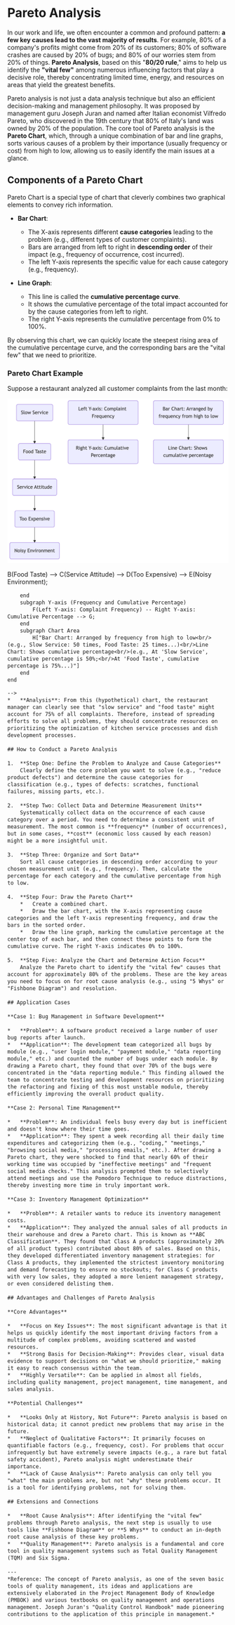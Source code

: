 # Pareto Analysis

In our work and life, we often encounter a common and profound pattern: **a few key causes lead to the vast majority of results**. For example, 80% of a company's profits might come from 20% of its customers; 80% of software crashes are caused by 20% of bugs; and 80% of our worries stem from 20% of things. **Pareto Analysis**, based on this "**80/20 rule**," aims to help us identify the **"vital few"** among numerous influencing factors that play a decisive role, thereby concentrating limited time, energy, and resources on areas that yield the greatest benefits.

Pareto analysis is not just a data analysis technique but also an efficient decision-making and management philosophy. It was proposed by management guru Joseph Juran and named after Italian economist Vilfredo Pareto, who discovered in the 19th century that 80% of Italy's land was owned by 20% of the population. The core tool of Pareto analysis is the **Pareto Chart**, which, through a unique combination of bar and line graphs, sorts various causes of a problem by their importance (usually frequency or cost) from high to low, allowing us to easily identify the main issues at a glance.

## Components of a Pareto Chart

Pareto Chart is a special type of chart that cleverly combines two graphical elements to convey rich information.

*   **Bar Chart**:
    *   The X-axis represents different **cause categories** leading to the problem (e.g., different types of customer complaints).
    *   Bars are arranged from left to right in **descending order** of their impact (e.g., frequency of occurrence, cost incurred).
    *   The left Y-axis represents the specific value for each cause category (e.g., frequency).

*   **Line Graph**:
    *   This line is called the **cumulative percentage curve**.
    *   It shows the cumulative percentage of the total impact accounted for by the cause categories from left to right.
    *   The right Y-axis represents the cumulative percentage from 0% to 100%.

By observing this chart, we can quickly locate the steepest rising area of the cumulative percentage curve, and the corresponding bars are the "vital few" that we need to prioritize.

### Pareto Chart Example

Suppose a restaurant analyzed all customer complaints from the last month:

![Pareto Chart Example](./Pareto-Analysis-Tutorial-en-mermaid.png)

<!--
```mermaid
graph TD
    subgraph Pareto Analysis of Customer Complaint Reasons
        direction LR
        subgraph X-axis (Cause Categories)
            A(Slow Service) --> B(Food Taste) --> C(Service Attitude) --> D(Too Expensive) --> E(Noisy Environment);
        end
        subgraph Y-axis (Frequency and Cumulative Percentage)
            F(Left Y-axis: Complaint Frequency) -- Right Y-axis: Cumulative Percentage --> G;
        end
        subgraph Chart Area
            H["Bar Chart: Arranged by frequency from high to low<br/>(e.g., Slow Service: 50 times, Food Taste: 25 times...)<br/>Line Chart: Shows cumulative percentage<br/>(e.g., At 'Slow Service', cumulative percentage is 50%;<br/>At 'Food Taste', cumulative percentage is 75%...)"]
        end
    end
```
-->
*   **Analysis**: From this (hypothetical) chart, the restaurant manager can clearly see that "slow service" and "food taste" might account for 75% of all complaints. Therefore, instead of spreading efforts to solve all problems, they should concentrate resources on prioritizing the optimization of kitchen service processes and dish development processes.

## How to Conduct a Pareto Analysis

1.  **Step One: Define the Problem to Analyze and Cause Categories**
    Clearly define the core problem you want to solve (e.g., "reduce product defects") and determine the cause categories for classification (e.g., types of defects: scratches, functional failures, missing parts, etc.).

2.  **Step Two: Collect Data and Determine Measurement Units**
    Systematically collect data on the occurrence of each cause category over a period. You need to determine a consistent unit of measurement. The most common is **frequency** (number of occurrences), but in some cases, **cost** (economic loss caused by each reason) might be a more insightful unit.

3.  **Step Three: Organize and Sort Data**
    Sort all cause categories in descending order according to your chosen measurement unit (e.g., frequency). Then, calculate the percentage for each category and the cumulative percentage from high to low.

4.  **Step Four: Draw the Pareto Chart**
    *   Create a combined chart.
    *   Draw the bar chart, with the X-axis representing cause categories and the left Y-axis representing frequency, and draw the bars in the sorted order.
    *   Draw the line graph, marking the cumulative percentage at the center top of each bar, and then connect these points to form the cumulative curve. The right Y-axis indicates 0% to 100%.

5.  **Step Five: Analyze the Chart and Determine Action Focus**
    Analyze the Pareto chart to identify the "vital few" causes that account for approximately 80% of the problems. These are the key areas you need to focus on for root cause analysis (e.g., using "5 Whys" or "Fishbone Diagram") and resolution.

## Application Cases

**Case 1: Bug Management in Software Development**

*   **Problem**: A software product received a large number of user bug reports after launch.
*   **Application**: The development team categorized all bugs by module (e.g., "user login module," "payment module," "data reporting module," etc.) and counted the number of bugs under each module. By drawing a Pareto chart, they found that over 70% of the bugs were concentrated in the "data reporting module." This finding allowed the team to concentrate testing and development resources on prioritizing the refactoring and fixing of this most unstable module, thereby efficiently improving the overall product quality.

**Case 2: Personal Time Management**

*   **Problem**: An individual feels busy every day but is inefficient and doesn't know where their time goes.
*   **Application**: They spent a week recording all their daily time expenditures and categorizing them (e.g., "coding," "meetings," "browsing social media," "processing emails," etc.). After drawing a Pareto chart, they were shocked to find that nearly 60% of their working time was occupied by "ineffective meetings" and "frequent social media checks." This analysis prompted them to selectively attend meetings and use the Pomodoro Technique to reduce distractions, thereby investing more time in truly important work.

**Case 3: Inventory Management Optimization**

*   **Problem**: A retailer wants to reduce its inventory management costs.
*   **Application**: They analyzed the annual sales of all products in their warehouse and drew a Pareto chart. This is known as **ABC Classification**. They found that Class A products (approximately 20% of all product types) contributed about 80% of sales. Based on this, they developed differentiated inventory management strategies: for Class A products, they implemented the strictest inventory monitoring and demand forecasting to ensure no stockouts; for Class C products with very low sales, they adopted a more lenient management strategy, or even considered delisting them.

## Advantages and Challenges of Pareto Analysis

**Core Advantages**

*   **Focus on Key Issues**: The most significant advantage is that it helps us quickly identify the most important driving factors from a multitude of complex problems, avoiding scattered and wasted resources.
*   **Strong Basis for Decision-Making**: Provides clear, visual data evidence to support decisions on "what we should prioritize," making it easy to reach consensus within the team.
*   **Highly Versatile**: Can be applied in almost all fields, including quality management, project management, time management, and sales analysis.

**Potential Challenges**

*   **Looks Only at History, Not Future**: Pareto analysis is based on historical data; it cannot predict new problems that may arise in the future.
*   **Neglect of Qualitative Factors**: It primarily focuses on quantifiable factors (e.g., frequency, cost). For problems that occur infrequently but have extremely severe impacts (e.g., a rare but fatal safety accident), Pareto analysis might underestimate their importance.
*   **Lack of Cause Analysis**: Pareto analysis can only tell you "what" the main problems are, but not "why" these problems occur. It is a tool for identifying problems, not for solving them.

## Extensions and Connections

*   **Root Cause Analysis**: After identifying the "vital few" problems through Pareto analysis, the next step is usually to use tools like **Fishbone Diagram** or **5 Whys** to conduct an in-depth root cause analysis of these key problems.
*   **Quality Management**: Pareto analysis is a fundamental and core tool in quality management systems such as Total Quality Management (TQM) and Six Sigma.

---
*Reference: The concept of Pareto analysis, as one of the seven basic tools of quality management, its ideas and applications are extensively elaborated in the Project Management Body of Knowledge (PMBOK) and various textbooks on quality management and operations management. Joseph Juran's "Quality Control Handbook" made pioneering contributions to the application of this principle in management.*